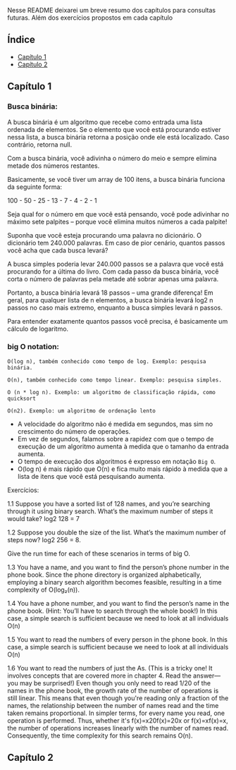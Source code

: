 Nesse README deixarei um breve resumo dos capítulos para consultas futuras. Além dos exercícios propostos em cada capítulo

## Índice

- [Capítulo 1](#Capítulo-1)
- [Capítulo 2](#Capítulo-2)

## Capítulo 1
### Busca binária:

A busca binária é um algoritmo que recebe como entrada uma lista ordenada de elementos. Se o elemento que você está procurando estiver nessa lista, a busca binária retorna a posição onde ele está localizado. Caso contrário, retorna null.

Com a busca binária, você adivinha o número do meio e sempre elimina metade dos números restantes.

Basicamente, se você tiver um array de 100 itens, a busca binária funciona da seguinte forma:

100 - 50 - 25 - 13 - 7 - 4 - 2 - 1

Seja qual for o número em que você está pensando, você pode adivinhar no máximo sete palpites – porque você elimina muitos números a cada palpite!

Suponha que você esteja procurando uma palavra no dicionário. O dicionário tem 240.000 palavras. Em caso de pior cenário, quantos passos você acha que cada busca levará?

A busca simples poderia levar 240.000 passos se a palavra que você está procurando for a última do livro. Com cada passo da busca binária, você corta o número de palavras pela metade até sobrar apenas uma palavra.

Portanto, a busca binária levará 18 passos – uma grande diferença! Em geral, para qualquer lista de n elementos, a busca binária levará log2 n passos no caso mais extremo, enquanto a busca simples levará n passos.

Para entender exatamente quantos passos você precisa, é basicamente um cálculo de logaritmo.


### big O notation:
    O(log n), também conhecido como tempo de log. Exemplo: pesquisa binária.

    O(n), também conhecido como tempo linear. Exemplo: pesquisa simples.

    O (n * log n). Exemplo: um algoritmo de classificação rápida, como quicksort

    O(n2). Exemplo: um algoritmo de ordenação lento

* A velocidade do algoritmo não é medida em segundos, mas sim no crescimento do número de operações.
* Em vez de segundos, falamos sobre a rapidez com que o tempo de execução de um algoritmo aumenta à medida que o tamanho da entrada aumenta.
* O tempo de execução dos algoritmos é expresso em notação `Big O`.
* O(log n) é mais rápido que O(n) e fica muito mais rápido à medida que a lista de itens que você está pesquisando aumenta.

Exercícios:

  1.1 Suppose you have a sorted list of 128 names, and you’re searching through it using binary search. What’s the maximum number of steps it would take?
  log2 128 = 7

  
  1.2 Suppose you double the size of the list. What’s the maximum number of steps now?
  log2 256 = 8.

  Give the run time for each of these scenarios in terms of big O.

  
  1.3 You have a name, and you want to find the person’s phone number in the phone book.
  Since the phone directory is organized alphabetically, employing a binary search algorithm becomes feasible, resulting in a time complexity of O(log₂(n)).

  1.4 You have a phone number, and you want to find the person’s name in the phone book. (Hint: You’ll have to search through the whole book!)
  In this case, a simple search is sufficient because we need to look at all individuals O(n)

  1.5 You want to read the numbers of every person in the phone book.
  In this case, a simple search is sufficient because we need to look at all individuals O(n)

  1.6 You want to read the numbers of just the As. (This is a tricky one! It involves concepts that are covered more in chapter 4. Read the answer—you may be surprised!)
  Even though you only need to read 1/20 of the names in the phone book, the growth rate of the number of operations is still linear. This means that even though you're reading only a fraction     of the names, the relationship between the number of names read and the time taken remains proportional. In simpler terms, for every name you read, one operation is performed. Thus, whether      it's f(x)=x20f(x)=20x​ or f(x)=xf(x)=x, the number of operations increases linearly with the number of names read. Consequently, the time complexity for this search remains O(n).


## Capítulo 2


